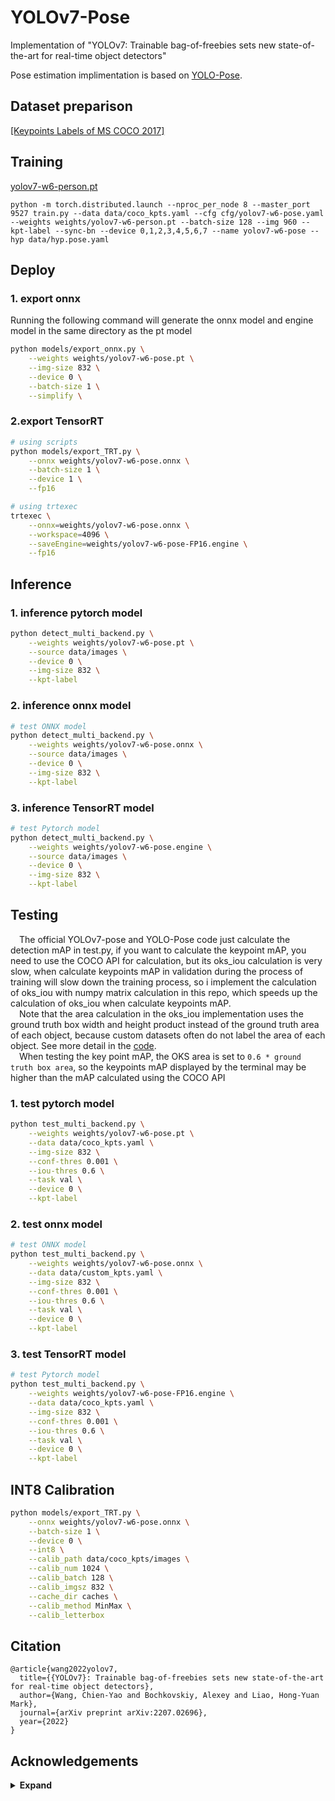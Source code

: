 # YOLOv7-Pose
Implementation of "YOLOv7: Trainable bag-of-freebies sets new state-of-the-art for real-time object detectors"

Pose estimation implimentation is based on [YOLO-Pose](https://arxiv.org/abs/2204.06806). 

## Dataset preparison

[[Keypoints Labels of MS COCO 2017]](https://github.com/WongKinYiu/yolov7/releases/download/v0.1/coco2017labels-keypoints.zip)

## Training

[yolov7-w6-person.pt](https://github.com/WongKinYiu/yolov7/releases/download/v0.1/yolov7-w6-person.pt)

``` shell
python -m torch.distributed.launch --nproc_per_node 8 --master_port 9527 train.py --data data/coco_kpts.yaml --cfg cfg/yolov7-w6-pose.yaml --weights weights/yolov7-w6-person.pt --batch-size 128 --img 960 --kpt-label --sync-bn --device 0,1,2,3,4,5,6,7 --name yolov7-w6-pose --hyp data/hyp.pose.yaml
```

## Deploy
### 1. export onnx
Running the following command will generate the onnx model and engine model in the same directory as the pt model
```bash
python models/export_onnx.py \
    --weights weights/yolov7-w6-pose.pt \
    --img-size 832 \
    --device 0 \
    --batch-size 1 \
    --simplify \
```
### 2.export TensorRT
```bash
# using scripts
python models/export_TRT.py \
    --onnx weights/yolov7-w6-pose.onnx \
    --batch-size 1 \
    --device 1 \
    --fp16

# using trtexec
trtexec \
    --onnx=weights/yolov7-w6-pose.onnx \
    --workspace=4096 \
    --saveEngine=weights/yolov7-w6-pose-FP16.engine \
    --fp16

```

## Inference
### 1. inference pytorch model
```bash
python detect_multi_backend.py \
    --weights weights/yolov7-w6-pose.pt \
    --source data/images \
    --device 0 \
    --img-size 832 \
    --kpt-label
```
### 2. inference onnx model
```bash
# test ONNX model
python detect_multi_backend.py \
    --weights weights/yolov7-w6-pose.onnx \
    --source data/images \
    --device 0 \
    --img-size 832 \
    --kpt-label
```
### 3. inference TensorRT model
```bash
# test Pytorch model
python detect_multi_backend.py \
    --weights weights/yolov7-w6-pose.engine \
    --source data/images \
    --device 0 \
    --img-size 832 \
    --kpt-label
```

## Testing
&emsp;The official YOLOv7-pose and YOLO-Pose code just calculate the detection mAP in test.py, if you want to calculate the keypoint mAP, you need to use the COCO API for calculation, but its oks_iou calculation is very slow, when calculate keypoints mAP in validation during the process of training will slow down the training process, so i implement the calculation of oks_iou with numpy matrix calculation in this repo, which speeds up the calculation of oks_iou when calculate keypoints mAP.   
&emsp;Note that the area calculation in the oks_iou implementation uses the ground truth box width and height product instead of the ground truth area of each object, because custom datasets often do not label the area of each object. See more detail in the [code](https://github.com/Gwencong/yolov7-pose-tensorrt/blob/main/utils/general.py#L537-L603).  
&emsp;When testing the key point mAP, the OKS area is set to `0.6 * ground truth box area`, so the keypoints mAP displayed by the terminal may be higher than the mAP calculated using the COCO API
### 1. test pytorch model
```bash
python test_multi_backend.py \
    --weights weights/yolov7-w6-pose.pt \
    --data data/coco_kpts.yaml \
    --img-size 832 \
    --conf-thres 0.001 \
    --iou-thres 0.6 \
    --task val \
    --device 0 \
    --kpt-label
```
### 2. test onnx model
```bash
# test ONNX model
python test_multi_backend.py \
    --weights weights/yolov7-w6-pose.onnx \
    --data data/custom_kpts.yaml \
    --img-size 832 \
    --conf-thres 0.001 \
    --iou-thres 0.6 \
    --task val \
    --device 0 \
    --kpt-label
```
### 3. test TensorRT model
```bash
# test Pytorch model
python test_multi_backend.py \
    --weights weights/yolov7-w6-pose-FP16.engine \
    --data data/coco_kpts.yaml \
    --img-size 832 \
    --conf-thres 0.001 \
    --iou-thres 0.6 \
    --task val \
    --device 0 \
    --kpt-label
```

## INT8 Calibration
```bash
python models/export_TRT.py \
    --onnx weights/yolov7-w6-pose.onnx \
    --batch-size 1 \
    --device 0 \
    --int8 \
    --calib_path data/coco_kpts/images \
    --calib_num 1024 \
    --calib_batch 128 \
    --calib_imgsz 832 \
    --cache_dir caches \
    --calib_method MinMax \
    --calib_letterbox
```

## Citation

```
@article{wang2022yolov7,
  title={{YOLOv7}: Trainable bag-of-freebies sets new state-of-the-art for real-time object detectors},
  author={Wang, Chien-Yao and Bochkovskiy, Alexey and Liao, Hong-Yuan Mark},
  journal={arXiv preprint arXiv:2207.02696},
  year={2022}
}
```

## Acknowledgements

<details><summary> <b>Expand</b> </summary>

* [https://github.com/AlexeyAB/darknet](https://github.com/AlexeyAB/darknet)
* [https://github.com/WongKinYiu/yolor](https://github.com/WongKinYiu/yolor)
* [https://github.com/WongKinYiu/PyTorch_YOLOv4](https://github.com/WongKinYiu/PyTorch_YOLOv4)
* [https://github.com/WongKinYiu/ScaledYOLOv4](https://github.com/WongKinYiu/ScaledYOLOv4)
* [https://github.com/Megvii-BaseDetection/YOLOX](https://github.com/Megvii-BaseDetection/YOLOX)
* [https://github.com/ultralytics/yolov3](https://github.com/ultralytics/yolov3)
* [https://github.com/ultralytics/yolov5](https://github.com/ultralytics/yolov5)
* [https://github.com/DingXiaoH/RepVGG](https://github.com/DingXiaoH/RepVGG)
* [https://github.com/JUGGHM/OREPA_CVPR2022](https://github.com/JUGGHM/OREPA_CVPR2022)
* [https://github.com/TexasInstruments/edgeai-yolov5/tree/yolo-pose](https://github.com/TexasInstruments/edgeai-yolov5/tree/yolo-pose)
* [https://github.com/nanmi/yolov7-pose](https://github.com/nanmi/yolov7-pose)

</details>
